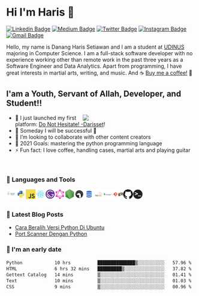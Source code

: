 # Hi I'm Haris 👋

[![Linkedin Badge](https://img.shields.io/badge/Mr.haris-blue?style=for-the-badge&logo=Linkedin&logoColor=white&link=https://www.linkedin.com/in/danang-haris-setiawan-darisset/)](https://www.linkedin.com/in/danang-haris-setiawan-darisset/)
[![Medium Badge](https://img.shields.io/badge/@danangharis-000000?style=for-the-badge&labelColor=000000&logo=Medium&link=https://medium.com/@mr.danangharissetiawan)](https://medium.com/@mr.danangharissetiawan)
[![Twitter Badge](https://img.shields.io/badge/@danangharisset1-1ca0f1?style=for-the-badge&labelColor=1ca0f1&logo=twitter&logoColor=white&link=https://twitter.com/Danangharisset1)](https://twitter.com/Danangharisset1)
[![Instagram Badge](https://img.shields.io/badge/@mr.danang_haris-purple?style=for-the-badge&logo=instagram&logoColor=white&link=https://www.instagram.com/mr.danang_haris/)](https://www.instagram.com/mr.danang_haris/)
[![Gmail Badge](https://img.shields.io/badge/-mr.danangharissetiawan-c14438?style=for-the-badge&logo=Gmail&logoColor=white&link=mailto:mr.danangharissetiawan@gmail.com)](mailto:mr.danangharissetiawan@gmail.com)


Hello, my name is Danang Haris Setiawan and I am a student at [UDINUS](https://www.dinus.ac.id/) majoring in Computer Science. I am a full-stack software developer with no experience working other than remote work in the past three years as a Software Engineer and Data Analytics. Apart from programming, I have great interests in martial arts, writing, and music. And ☕ [Buy me a coffee!](https://www.buymeacoffee.com/darisset) 🥰



<!-- <img align="right" src="https://media.giphy.com/media/BFDYVDaCi4X5oupjWP/giphy.gif"> -->

<!-- <div style="width:100%;height:0;padding-bottom:56%;position:relative;"><iframe src="https://giphy.com/embed/ZapH43gBVQWNCTbuc6" width="100%" height="100%" style="position:absolute" frameBorder="0" class="giphy-embed" allowFullScreen></iframe></div><p><a href="https://giphy.com/gifs/ZapH43gBVQWNCTbuc6">via GIPHY</a></p> -->

## I'am a Youth, Servant of Allah, Developer, and Student!!

<img align="right" src="https://media.giphy.com/media/ZapH43gBVQWNCTbuc6/giphy.gif" width="300px;"/>

- 🔭 I just launched my first platform: [Do Not Hesitate! -Darisset][website]!
- 🌱 Someday I will be successful 🤣
- 👯 I’m looking to collaborate with other content creators
- 🥅 2021 Goals: mastering the python programming language
- ⚡ Fun fact: I love coffee, handling cases, martial arts and playing guitar


<br>

### 🚀 **Languages and Tools**

[<img align="left" alt="JAVA" width="26px" src="https://raw.githubusercontent.com/github/explore/80688e429a7d4ef2fca1e82350fe8e3517d3494d/topics/java/java.png" />][webdevplaylist]
[<img align="left" alt="PYTHON" width="26px" src="https://raw.githubusercontent.com/github/explore/80688e429a7d4ef2fca1e82350fe8e3517d3494d/topics/python/python.png" />][webdevplaylist]
[<img align="left" alt="Javascript" width="26px" src="https://raw.githubusercontent.com/github/explore/80688e429a7d4ef2fca1e82350fe8e3517d3494d/topics/javascript/javascript.png" />][webdevplaylist]
[<img align="left" alt="React" width="26px" src="https://raw.githubusercontent.com/github/explore/80688e429a7d4ef2fca1e82350fe8e3517d3494d/topics/react/react.png" />][webdevplaylist]
[<img align="left" alt="Gatsby" width="26px" src="https://raw.githubusercontent.com/github/explore/e94815998e4e0713912fed477a1f346ec04c3da2/topics/gatsby/gatsby.png" />][webdevplaylist]
[<img align="left" alt="GraphQL" width="26px" src="https://raw.githubusercontent.com/github/explore/80688e429a7d4ef2fca1e82350fe8e3517d3494d/topics/graphql/graphql.png" />][webdevplaylist]
[<img align="left" alt="Node.js" width="26px" src="https://raw.githubusercontent.com/github/explore/80688e429a7d4ef2fca1e82350fe8e3517d3494d/topics/nodejs/nodejs.png" />][webdevplaylist]
[<img align="left" alt="Deno" width="26px" src="https://raw.githubusercontent.com/github/explore/361e2821e2dea67711cde99c9c40ed357061cf27/topics/deno/deno.png" />][webdevplaylist]
[<img align="left" alt="SQL" width="26px" src="https://raw.githubusercontent.com/github/explore/80688e429a7d4ef2fca1e82350fe8e3517d3494d/topics/sql/sql.png" />][webdevplaylist]
[<img align="left" alt="MySQL" width="26px" src="https://raw.githubusercontent.com/github/explore/80688e429a7d4ef2fca1e82350fe8e3517d3494d/topics/mysql/mysql.png" />][webdevplaylist]
[<img align="left" alt="MongoDB" width="26px" src="https://raw.githubusercontent.com/github/explore/80688e429a7d4ef2fca1e82350fe8e3517d3494d/topics/mongodb/mongodb.png" />][webdevplaylist]
[<img align="left" alt="Git" width="26px" src="https://raw.githubusercontent.com/github/explore/80688e429a7d4ef2fca1e82350fe8e3517d3494d/topics/git/git.png" />][webdevplaylist]
[<img align="left" alt="GitHub" width="26px" src="https://raw.githubusercontent.com/github/explore/78df643247d429f6cc873026c0622819ad797942/topics/github/github.png" />][webdevplaylist]
[<img align="left" alt="Terminal" width="26px" src="https://raw.githubusercontent.com/github/explore/80688e429a7d4ef2fca1e82350fe8e3517d3494d/topics/terminal/terminal.png" />][webdevplaylist]

<br />
<br />

### 📕 Latest Blog Posts
<!-- BLOG-POST-LIST:START -->
- [Cara Beralih Versi Python Di Ubuntu](https://dev.to/danangharissetiawan/cara-beralih-versi-python-di-ubuntu-4h8)
- [Port Scanner Dengan Python](https://dev.to/danangharissetiawan/port-scanner-dengan-python-40o0)
<!-- BLOG-POST-LIST:END -->

### 📅 I'm an early date

<!--START_SECTION:waka-->
```text
Python            10 hrs          ██████████████▒░░░░░░░░░░   57.96 % 
HTML              6 hrs 32 mins   █████████▒░░░░░░░░░░░░░░░   37.82 % 
Gettext Catalog   14 mins         ▒░░░░░░░░░░░░░░░░░░░░░░░░   01.41 % 
Text              10 mins         ▒░░░░░░░░░░░░░░░░░░░░░░░░   01.03 % 
CSS               9 mins          ▒░░░░░░░░░░░░░░░░░░░░░░░░   00.96 % 
```
<!--END_SECTION:waka-->


[website]: https://darisset.site
[twitter]: https://twitter.com/Danangharisset1
[instagram]: https://www.instagram.com/mr.danang_haris
[linkedin]: https://www.linkedin.com/in/danang-haris-setiawan-darisset
[webdevplaylist]: https://github.com/danangharissetiawan/danangharissetiawan
